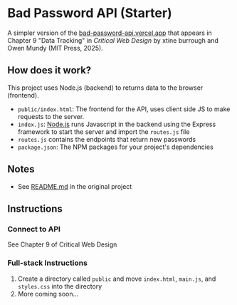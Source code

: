 # Bad Password API (Starter)

A simpler version of the [bad-password-api.vercel.app](https://bad-password-api.vercel.app/) that appears in Chapter 9 "Data Tracking" in <em>Critical Web Design</em> by xtine burrough and Owen Mundy (MIT Press, 2025).

## How does it work?

This project uses Node.js (backend) to returns data to the browser (frontend). 

- `public/index.html`: The frontend for the API, uses client side JS to make requests to the server.
- `index.js`: [Node.js](https://nodejs.org/en/about/) runs Javascript in the backend using the Express framework to start the server and import the `routes.js` file
- `routes.js` contains the endpoints that return new passwords
- `package.json`: The NPM packages for your project's dependencies

## Notes

- See [README.md](https://github.com/omundy/bad-password-api) in the original project



## Instructions

### Connect to API

See Chapter 9 of Critical Web Design


### Full-stack Instructions

1. Create a directory called `public` and move `index.html`, `main.js`, and `styles.css` into the directory
1. More coming soon...